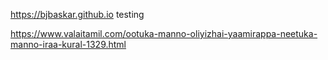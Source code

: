 https://bjbaskar.github.io
testing

https://www.valaitamil.com/ootuka-manno-oliyizhai-yaamirappa-neetuka-manno-iraa-kural-1329.html
